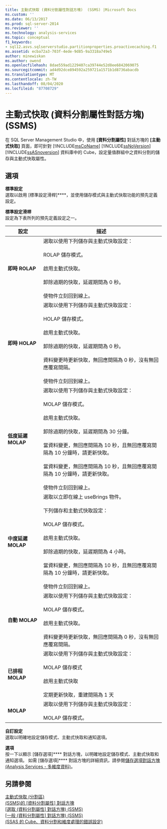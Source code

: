 ```yaml
---
title: 主動式快取 (資料分割屬性對話方塊)  (SSMS) |Microsoft Docs
ms.custom: ''
ms.date: 06/13/2017
ms.prod: sql-server-2014
ms.reviewer: ''
ms.technology: analysis-services
ms.topic: conceptual
f1_keywords:
- sql12.asvs.sqlserverstudio.partitionproperties.proactivecaching.f1
ms.assetid: ecba72a3-703f-4ede-9d85-9a3318a749e5
author: minewiskan
ms.author: owend
ms.openlocfilehash: 8dae559ad1229407ca39744e52d8ee6842069075
ms.sourcegitcommit: ad4d92dce894592a259721a1571b1d8736abacdb
ms.translationtype: MT
ms.contentlocale: zh-TW
ms.lasthandoff: 08/04/2020
ms.locfileid: "87708729"
---
```

# <a name="proactive-caching-partition-properties-dialog-box-ssms"></a>主動式快取 (資料分割屬性對話方塊) (SSMS)
  在 SQL Server Management Studio 中，使用 **[資料分割屬性]** 對話方塊的 **[主動式快取]** 頁面，即可針對 [!INCLUDE[msCoName](../includes/msconame-md.md)] [!INCLUDE[ssNoVersion](../includes/ssnoversion-md.md)] [!INCLUDE[ssASnoversion](../includes/ssasnoversion-md.md)] 資料庫中的 Cube，設定量值群組中之資料分割的儲存與主動式快取屬性。  
  
## <a name="options"></a>選項  
 **標準設定**  
 選取以啟用 [標準設定滑桿]****，並使用儲存模式與主動式快取功能的預先定義設定。  
  
 **標準設定滑桿**  
 設定為下表所列的預先定義設定之一。  
  
|設定|描述|  
|-------------|-----------------|  
|**即時 ROLAP**|選取以使用下列儲存與主動式快取設定：<br /><br /> ROLAP 儲存模式。<br /><br /> 啟用主動式快取。<br /><br /> 卸除過期的快取，延遲期間為 0 秒。<br /><br /> 使物件立刻回到線上。|  
|**即時 HOLAP**|選取以使用下列儲存與主動式快取設定：<br /><br /> HOLAP 儲存模式。<br /><br /> 啟用主動式快取。<br /><br /> 卸除過期的快取，延遲期間為 0 秒。<br /><br /> 資料變更時更新快取，無回應間隔為 0 秒，沒有無回應覆寫間隔。<br /><br /> 使物件立刻回到線上。|  
|**低度延遲 MOLAP**|選取以使用下列儲存與主動式快取設定：<br /><br /> MOLAP 儲存模式。<br /><br /> 啟用主動式快取。<br /><br /> 卸除過期的快取，延遲期間為 30 分鐘。<br /><br /> 當資料變更，無回應間隔為 10 秒，且無回應覆寫間隔為 10 分鐘時，請更新快取。<br /><br /> 當資料變更，無回應間隔為 10 秒，且無回應覆寫間隔為 10 分鐘時，請更新快取。<br /><br /> 使物件立刻回到線上。|  
|**中度延遲 MOLAP**|選取以立即在線上 useBrings 物件。<br /><br /> 下列儲存和主動式快取設定：<br /><br /> MOLAP 儲存模式。<br /><br /> 啟用主動式快取。<br /><br /> 卸除過期的快取，延遲期間為 4 小時。<br /><br /> 當資料變更，無回應間隔為 10 秒，且無回應覆寫間隔為 10 分鐘時，請更新快取。<br /><br /> 使物件立刻回到線上。|  
|**自動 MOLAP**|選取以使用下列儲存與主動式快取設定：<br /><br /> MOLAP 儲存模式。<br /><br /> 啟用主動式快取。<br /><br /> 資料變更時更新快取，無回應間隔為 0 秒，沒有無回應覆寫間隔。|  
|**已排程 MOLAP**|選取以使用下列儲存與主動式快取設定：<br /><br /> MOLAP 儲存模式<br /><br /> 啟用主動式快取<br /><br /> 定期更新快取，重建間隔為 1 天|  
|**MOLAP**|選取以使用下列儲存與主動式快取設定：<br /><br /> MOLAP 儲存模式。|  
  
 **自訂設定**  
 選取以明確地設定儲存模式、主動式快取和通知選項。  
  
 **選項**  
 按一下以顯示 [儲存選項]**** 對話方塊，以明確地設定儲存模式、主動式快取和通知選項。 如需 [儲存選項]**** 對話方塊的詳細資訊，請參閱[儲存選項對話方塊 &#40;Analysis Services - 多維度資料&#41;](storage-options-dialog-box-analysis-services-multidimensional-data.md)。  
  
## <a name="see-also"></a>另請參閱  
 [主動式快取 &#40;分割區&#41;](multidimensional-models-olap-logical-cube-objects/partitions-proactive-caching.md)   
 [&#40;SSMS&#41;的 [資料分割屬性] 對話方塊](partition-properties-dialog-box-ssms.md)   
 [[選取 &#40;資料分割屬性] 對話方塊&#41; &#40;SSMS&#41;](selection-partition-properties-dialog-box-ssms.md)   
 [[一般 &#40;資料分割屬性] 對話方塊&#41; &#40;SSMS&#41;](general-partition-properties-dialog-box-ssms.md)   
 [&#40;SSAS 的 Cube、資料分割和維度處理的錯誤設定&#41;](multidimensional-models/error-configuration-for-cube-partition-and-dimension-processing.md)  
  
  
